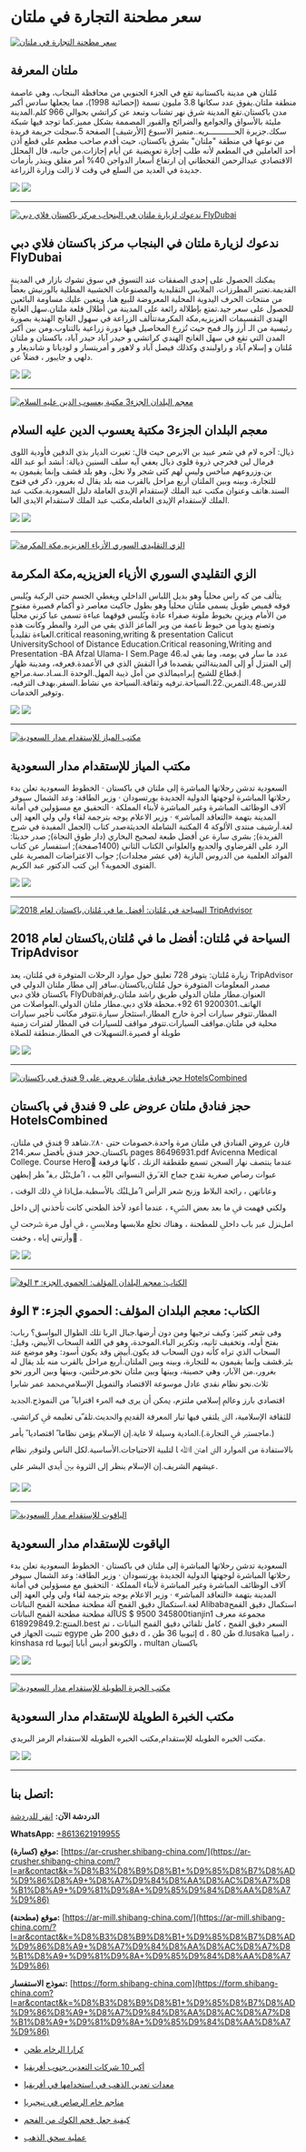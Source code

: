 # سعر مطحنة التجارة في ملتان

<a href="https://swt.shibang-china.com/?l=ar&img&k=%D8%B3%D8%B9%D8%B1+%D9%85%D8%B7%D8%AD%D9%86%D8%A9+%D8%A7%D9%84%D8%AA%D8%AC%D8%A7%D8%B1%D8%A9+%D9%81%D9%8A+%D9%85%D9%84%D8%AA%D8%A7%D9%86" target="_blank">![سعر مطحنة التجارة في ملتان](http://static.shibang-china.com/all-800x300/157.jpg)</a>

## ملتان المعرفة
مُلتان هي مدينة باكستانية تقع في الجزء الجنوبي من محافظة البنجاب، وهي عاصمة منطقة ملتان.يفوق عدد سكانها 3.8 مليون نسمة (إحصائية 1998)، مما يجعلها سادس أكبر مدن باكستان.تقع المدينة شرق نهر تشناب وتبعد عن كراتشي بحوالي 966 كلم.المدينة مليئة بالأسواق والجوامع والضرائح والقبور المصممة بشكل مميز.كما توجد فيها شبكة سكك.جزيرة الحـــــــــــريه..متميز الاسبوع [الأرشيف] الصفحة 5.سجلت جريمة فريدة من نوعها في منطقة &quot;ملتان&quot; بشرق باكستان، حيث أقدم صاحب مطعم على قطع أذن أحد العاملين في المطعم لأنه طلب إجازة تعويضية عن أيام إجازات.من جانبه، قال المحلل الاقتصادي عبدالرحمن القحطاني إن ارتفاع أسعار الدواجن 40% أمر مقلق وينذر بأزمات جديدة في العديد من السلع في وقت لا زالت وزارة الزراعة.


<a href="https://whatsapp.shibangsoft.com/WhatsApp.php" target="_blank" title="WhatsApp">![](http://static.shibang-china.com/icon/whatsapp.png)</a> <a href="https://swt.shibang-china.com/?l=ar&icon&k=%D8%B3%D8%B9%D8%B1+%D9%85%D8%B7%D8%AD%D9%86%D8%A9+%D8%A7%D9%84%D8%AA%D8%AC%D8%A7%D8%B1%D8%A9+%D9%81%D9%8A+%D9%85%D9%84%D8%AA%D8%A7%D9%86" target="_blank">![](http://static.shibang-china.com/icon/chat-ar.png)</a>

---

<a href="https://swt.shibang-china.com/?l=ar&img&k=%D8%B3%D8%B9%D8%B1+%D9%85%D8%B7%D8%AD%D9%86%D8%A9+%D8%A7%D9%84%D8%AA%D8%AC%D8%A7%D8%B1%D8%A9+%D9%81%D9%8A+%D9%85%D9%84%D8%AA%D8%A7%D9%86" target="_blank">![ندعوك لزيارة ملتان في البنجاب مركز باكستان فلاي دبي FlyDubai](http://static.shibang-china.com/all-800x300/1321.jpg)</a>

## ندعوك لزيارة ملتان في البنجاب مركز باكستان فلاي دبي FlyDubai
يمكنك الحصول على إحدى الصفقات عند التسوق في سوق تشوك بازار في المدينة القديمة.تعتبر المطرزات، الملابس التقليدية والمصنوعات الخشبية المطلية بالورنيش بعضاً من منتجات الحرف اليدوية المحلية المعروضة للبيع هنا، ويتعين عليك مساومة البائعين للحصول على سعر جيد.تمتع بإطلالة رائعة على المدينة من أطلال قلعة ملتان.سهل الغانج الهندي التقسيمات  العزيزيه,مكة المكرمةتتألف الزراعة في سهول الغانج الهندية بصورة رئيسية من الـ أرز والـ قمح حيث تُزرع المحاصيل فيها دورة زراعية بالتناوب.ومن بين أكبر المدن التي تقع في سهل الغانج الهندي كراتشي و حيدر آباد حيدر آباد، باكستان و ملتان مُلتان و إسلام آباد و راولبندي وكذلك فيصل آباد و لاهور و أمريتسار و لوديانا و شانديغار و دلهي و جايبور ، فضلاً عن.


<a href="https://whatsapp.shibangsoft.com/WhatsApp.php" target="_blank" title="WhatsApp">![](http://static.shibang-china.com/icon/whatsapp.png)</a> <a href="https://swt.shibang-china.com/?l=ar&icon&k=%D8%B3%D8%B9%D8%B1+%D9%85%D8%B7%D8%AD%D9%86%D8%A9+%D8%A7%D9%84%D8%AA%D8%AC%D8%A7%D8%B1%D8%A9+%D9%81%D9%8A+%D9%85%D9%84%D8%AA%D8%A7%D9%86" target="_blank">![](http://static.shibang-china.com/icon/chat-ar.png)</a>

---

<a href="https://swt.shibang-china.com/?l=ar&img&k=%D8%B3%D8%B9%D8%B1+%D9%85%D8%B7%D8%AD%D9%86%D8%A9+%D8%A7%D9%84%D8%AA%D8%AC%D8%A7%D8%B1%D8%A9+%D9%81%D9%8A+%D9%85%D9%84%D8%AA%D8%A7%D9%86" target="_blank">![معجم البلدان الجزء3 مكتبة يعسوب الدين عليه السلام](http://static.shibang-china.com/all-800x300/1261.jpg)</a>

## معجم البلدان الجزء3 مكتبة يعسوب الدين عليه السلام
ذيال: آخره لام في شعر عبيد بن الابرص حيث قال: تغيرت الديار بذي الدفين فأودية اللوى فرمال لين فخرجي ذروة فلوى ذيال يعفي آيه سلف السنين ذيالة: أنشد أبو عبد الله بن.وزروعهم مباخس وليس لهم كثى شجر ولا نخل، وهو بلد قشف وإنما يقيمون به للتجارة، وبينه وبين الملتان أربع مراحل بالقرب منه بلد يقال له بغرور، ذكر في فتوح السند.هاتف وعنوان مكتب عبد الملك لإستقدام الإيدى العاملة دليل السعودية.مكتب عبد الملك لإستقدام الإيدى العامله,مكتب عبد الملك لاستقدام الايدى العا.


<a href="https://whatsapp.shibangsoft.com/WhatsApp.php" target="_blank" title="WhatsApp">![](http://static.shibang-china.com/icon/whatsapp.png)</a> <a href="https://swt.shibang-china.com/?l=ar&icon&k=%D8%B3%D8%B9%D8%B1+%D9%85%D8%B7%D8%AD%D9%86%D8%A9+%D8%A7%D9%84%D8%AA%D8%AC%D8%A7%D8%B1%D8%A9+%D9%81%D9%8A+%D9%85%D9%84%D8%AA%D8%A7%D9%86" target="_blank">![](http://static.shibang-china.com/icon/chat-ar.png)</a>

---

<a href="https://swt.shibang-china.com/?l=ar&img&k=%D8%B3%D8%B9%D8%B1+%D9%85%D8%B7%D8%AD%D9%86%D8%A9+%D8%A7%D9%84%D8%AA%D8%AC%D8%A7%D8%B1%D8%A9+%D9%81%D9%8A+%D9%85%D9%84%D8%AA%D8%A7%D9%86" target="_blank">![الزي التقليدي السوري الأزياء  العزيزيه,مكة المكرمة](http://static.shibang-china.com/all-800x300/1003.jpg)</a>

## الزي التقليدي السوري الأزياء  العزيزيه,مكة المكرمة
يتألف من كه راس محلياً وهو بديل اللباس الداخلي ويغطي الجسم حتى الركبة ويُلبس فوقه قميص طويل يسمى ملتان محلياً وهو بطول جاكيت معاصر ذو أكمام قصيرة مفتوح من الأمام ويزين بخيوط ملونة صفراء عادة ويُلبس فوقهما عباءة تسمى عبا كزني محلياً وتصنع يدوياً من خيوط ناعمة من وبر الماعز الذي يقي من البرد والمطر وكانت هذه العباءة تقليدياً.critical reasoning,writing &amp; presentation Calicut UniversitySchool of Distance Education.Critical reasoning,Writing and Presentation ‐BA Afzal Ulama‐ I Sem.Page 46.ﻋﺪد ﻣﺎ ﺳﺎر ﻓﻲ ﻳﻮﻣﻪ، وﻣﺎ ﺑﻘﻲ ﻟﻪ إﻟﻰ اﻟﻤﻨﺰل أو إﻟﻰ اﻟﻤﺪﻳﻨﺔاﻟﺘﻲ ﻳﻘﺼﺪهﺎ ﻗﺮأ اﻟﻨﻘﺶ اﻟﺬي ﻓﻲ اﻷﻋﻤﺪة.ﻓﻌﺮﻓﻪ، وﻣﺪﻳﻨﺔ ﻇﻬﺎر إ.ﻗﻄﺎع ﻟﻠﺸﻴﺦ إﺑﺮاهﻴﻤﺎﻟﺬي ﻣﻦ أهﻞ ذﻳﺒﺔ اﻟﻤﻬﻞ.اﻟﻮﺣﺪة اﻟ.ﺴ.ﺎد.ﺳﺔ.ﻣﺮاﺟﻊ ﻟﻠﺪرس.48.اﻟﺘﻤﺮﻳﻦ.22.اﻟﺴﻴﺎﺣﺔ.ﺗﺮﻓﻴﻪ وﺛﻘﺎﻓﺔ.اﻟﺴﻴﺎﺣﺔ هﻲ ﻧﺸﺎط.اﻟﺴﻔﺮ.ﺑﻬﺪف اﻟﺘﺮﻓﻴﻪ، وﺗﻮﻓﻴﺮ اﻟﺨﺪﻣﺎت.


<a href="https://whatsapp.shibangsoft.com/WhatsApp.php" target="_blank" title="WhatsApp">![](http://static.shibang-china.com/icon/whatsapp.png)</a> <a href="https://swt.shibang-china.com/?l=ar&icon&k=%D8%B3%D8%B9%D8%B1+%D9%85%D8%B7%D8%AD%D9%86%D8%A9+%D8%A7%D9%84%D8%AA%D8%AC%D8%A7%D8%B1%D8%A9+%D9%81%D9%8A+%D9%85%D9%84%D8%AA%D8%A7%D9%86" target="_blank">![](http://static.shibang-china.com/icon/chat-ar.png)</a>

---

<a href="https://swt.shibang-china.com/?l=ar&img&k=%D8%B3%D8%B9%D8%B1+%D9%85%D8%B7%D8%AD%D9%86%D8%A9+%D8%A7%D9%84%D8%AA%D8%AC%D8%A7%D8%B1%D8%A9+%D9%81%D9%8A+%D9%85%D9%84%D8%AA%D8%A7%D9%86" target="_blank">![مكتب المياز للإستقدام مدار السعودية](http://static.shibang-china.com/all-800x300/383.jpg)</a>

## مكتب المياز للإستقدام مدار السعودية
السعودية تدشن رحلاتها المباشرة إلى ملتان في باكستان &middot; الخطوط السعودية تعلن بدء رحلاتها المباشرة لوجهتها الدولية الجديدة بورتسودان &middot; وزير الطاقة: وعد الشمال سيوفر آلاف الوظائف المباشرة وغير المباشرة لأبناء المملكة &middot; التحقيق مع مسؤولين في أمانة المدينة بتهمة «التعاقد المباشر» &middot; وزير الاعلام يوجه بترجمة لقاء ولي ولي العهد إلى لغة.أرشيف منتدى الألوكة 4 المكتبة الشاملة الحديثةصدر كتاب (الجمل المفيدة في شرح الفريدة); بشرى سارة عن أفضل طبعة لصحيح البخاري (دار طوق النجاة); صدر حديثا: الرد على القرضاوي والجديع والعلواني الكتاب الثاني (1400صفحة); استفسار عن كتاب الفوائد العلمية من الدروس البازية (في عشر مجلدات); جواب الاعتراضات المصرية على الفتوى الحموية؟ اين كتب الدكتور عبد الكريم.


<a href="https://whatsapp.shibangsoft.com/WhatsApp.php" target="_blank" title="WhatsApp">![](http://static.shibang-china.com/icon/whatsapp.png)</a> <a href="https://swt.shibang-china.com/?l=ar&icon&k=%D8%B3%D8%B9%D8%B1+%D9%85%D8%B7%D8%AD%D9%86%D8%A9+%D8%A7%D9%84%D8%AA%D8%AC%D8%A7%D8%B1%D8%A9+%D9%81%D9%8A+%D9%85%D9%84%D8%AA%D8%A7%D9%86" target="_blank">![](http://static.shibang-china.com/icon/chat-ar.png)</a>

---

<a href="https://swt.shibang-china.com/?l=ar&img&k=%D8%B3%D8%B9%D8%B1+%D9%85%D8%B7%D8%AD%D9%86%D8%A9+%D8%A7%D9%84%D8%AA%D8%AC%D8%A7%D8%B1%D8%A9+%D9%81%D9%8A+%D9%85%D9%84%D8%AA%D8%A7%D9%86" target="_blank">![السياحة في مُلتان: أفضل ما في مُلتان,باكستان لعام 2018 TripAdvisor](http://static.shibang-china.com/all-800x300/167.jpg)</a>

## السياحة في مُلتان: أفضل ما في مُلتان,باكستان لعام 2018 TripAdvisor
زيارة مُلتان: يتوفر 728 تعليق حول موارد الرحلات المتوفرة في مُلتان، يعد TripAdvisor مصدر المعلومات المتوفرة حول مُلتان,باكستان.سافر إلى مطار ملتان الدولي في باكستان فلاي دبي FlyDubaiالعنوان.مطار ملتان الدولي طريق راشد ملتان.رقم الهاتف.9200301 61 92+.محطة فلاي دبي.مطار ملتان الدولي.المواصلات من المطار.تتوفر سيارات أجرة خارج المطار.استئجار سيارة.تتوفر مكاتب تأجير سيارات محلية في ملتان.مواقف السيارات.تتوفر مواقف للسيارات في المطار لفترات زمنية طويلة أو قصيرة.التسهيلات في المطار.منطقة للصلاة


<a href="https://whatsapp.shibangsoft.com/WhatsApp.php" target="_blank" title="WhatsApp">![](http://static.shibang-china.com/icon/whatsapp.png)</a> <a href="https://swt.shibang-china.com/?l=ar&icon&k=%D8%B3%D8%B9%D8%B1+%D9%85%D8%B7%D8%AD%D9%86%D8%A9+%D8%A7%D9%84%D8%AA%D8%AC%D8%A7%D8%B1%D8%A9+%D9%81%D9%8A+%D9%85%D9%84%D8%AA%D8%A7%D9%86" target="_blank">![](http://static.shibang-china.com/icon/chat-ar.png)</a>

---

<a href="https://swt.shibang-china.com/?l=ar&img&k=%D8%B3%D8%B9%D8%B1+%D9%85%D8%B7%D8%AD%D9%86%D8%A9+%D8%A7%D9%84%D8%AA%D8%AC%D8%A7%D8%B1%D8%A9+%D9%81%D9%8A+%D9%85%D9%84%D8%AA%D8%A7%D9%86" target="_blank">![حجز فنادق ملتان عروض على 9 فندق في باكستان HotelsCombined](http://static.shibang-china.com/all-800x300/569.jpg)</a>

## حجز فنادق ملتان عروض على 9 فندق في باكستان HotelsCombined
قارن عروض الفنادق في ملتان مرة واحدة.خصومات حتى ٨٠٪.شاهد 9 فندق في ملتان، باكستان.حجز فندق بأفضل سعر.214 pages 86496931.pdf Avicenna Medical College. Course Heroُ ﻋﻨﺪﻣﺎ ﻳﻨﺘﺼﻒ ﻧﻬﺎر اﻟﺴﺠﻦ ﺗﺴﻤﻊ ﻃﻘﻄﻘﺔ اﻟﺰﻧﻚ ، ﻛﺄﻧﻬﺎ ﻓﺮﻗﻌﺔ ﻋﺒﻮات رﺻﺎص ﺻﻐرية ﺗﻘﺪح ﺟﻤﺎح اﻟﻌَ َﺮق اﻟﻨﺴﻮاﻧﻲ اﻟﺘﱠﻌِ ﺐ ، ا ُملﺘَﺒﱠﻞ ﺑ ِﻔ ْ ﻄﺮ إﺑﻄﻬﻦ وﻋﺎﻧﺎﺗﻬﻦ ، راﺋﺤﺔ اﻟﺒﻼط وزﻧﺦ ﺷﻌﺮ اﻟﺮأس ا ُملﻠﺒﱠﻚ ﺑﺎﻷﺳﻄﺒﺔ‪‬.ملﺎذا ﰲ ذﻟﻚ اﻟﻮﻗﺖ ، وﻟﻜﻨﻲ ﻓﻬﻤﺖ ﰲ ﻣﺎ ﺑﻌﺪ ﺑﻌﺾ اﻟﴚء ، ﻋﻨﺪﻣﺎ أﻋﻮد ﻷﺧﺬ اﻟﻄﺤني ﻛﺎﻧﺖ ﺗﺄﺧﺬﻧﻲ إﱃ داﺧﻞ املﻨﺰل ﻋﱪ ﺑﺎب داﺧﲇ ﻟﻠﻤﻄﺤﻨﺔ ، وﻫﻨﺎك ﺗﺨﻠﻊ ﻣﻼﺑﺴﻬﺎ وﻣﻼﺑﴘ ، ﰲ أول ﻣﺮة ﴍﺣﺖ ﱄ وأرﺗﻨﻲ إﻳﺎه ، وﺧﻔﺖ ً.


<a href="https://whatsapp.shibangsoft.com/WhatsApp.php" target="_blank" title="WhatsApp">![](http://static.shibang-china.com/icon/whatsapp.png)</a> <a href="https://swt.shibang-china.com/?l=ar&icon&k=%D8%B3%D8%B9%D8%B1+%D9%85%D8%B7%D8%AD%D9%86%D8%A9+%D8%A7%D9%84%D8%AA%D8%AC%D8%A7%D8%B1%D8%A9+%D9%81%D9%8A+%D9%85%D9%84%D8%AA%D8%A7%D9%86" target="_blank">![](http://static.shibang-china.com/icon/chat-ar.png)</a>

---

<a href="https://swt.shibang-china.com/?l=ar&img&k=%D8%B3%D8%B9%D8%B1+%D9%85%D8%B7%D8%AD%D9%86%D8%A9+%D8%A7%D9%84%D8%AA%D8%AC%D8%A7%D8%B1%D8%A9+%D9%81%D9%8A+%D9%85%D9%84%D8%AA%D8%A7%D9%86" target="_blank">![ﺍﻟﻜﺘﺎﺏ: ﻣﻌﺠﻢ ﺍﻟﺒﻠﺪﺍﻥ ﺍﻟﻤﺆﻟﻒ: ﺍﻟﺤﻤﻮﻱ ﺍﻟﺠﺰﺀ: ٣ ﺍﻟﻮﻓ](http://static.shibang-china.com/all-800x300/1099.jpg)</a>

## ﺍﻟﻜﺘﺎﺏ: ﻣﻌﺠﻢ ﺍﻟﺒﻠﺪﺍﻥ ﺍﻟﻤﺆﻟﻒ: ﺍﻟﺤﻤﻮﻱ ﺍﻟﺠﺰﺀ: ٣ ﺍﻟﻮﻓ
ﻭﻓﻰ ﺷﻌﺮ ﻛﺜﻴﺮ: ﻭﻛﻴﻒ ﺗﺮﺟﻴﻬﺎ ﻭﻣﻦ ﺩﻭﻥ ﺃﺭﺿﻬﺎ.ﺟﺒﺎﻝ ﺍﻟﺮﺑﺎ ﺗﻠﻚ ﺍﻟﻄﻮﺍﻝ ﺍﻟﺒﻮﺍﺳﻖ؟ ﺭﺑﺎﺏ: ﺑﻔﺘﺢ ﺃﻭﻟﻪ، ﻭﺗﺨﻔﻴﻒ ﺛﺎﻧﻴﻪ، ﻭﺗﻜﺮﻳﺮ ﺍﻟﺒﺎﺀ.ﺍﻟﻤﻮﺣﺪﺓ، ﻭﻫﻮ ﻓﻲ ﺍﻟﻠﻐﺔ ﺍﻟﺴﺤﺎﺏ ﺍﻷﺑﻴﺾ، ﻭﻗﻴﻞ: ﺍﻟﺴﺤﺎﺏ ﺍﻟﺬﻱ ﺗﺮﺍﻩ ﻛﺄﻧﻪ ﺩﻭﻥ ﺍﻟﺴﺤﺎﺏ ﻗﺪ ﻳﻜﻮﻥ.ﺃﺑﻴﺾ ﻭﻗﺪ ﻳﻜﻮﻥ ﺃﺳﻮﺩ: ﻭﻫﻮ ﻣﻮﺿﻊ ﻋﻨﺪ ﺑﺌﺮ.ﻗﺸﻒ ﻭﺇﻧﻤﺎ ﻳﻘﻴﻤﻮﻥ ﺑﻪ ﻟﻠﺘﺠﺎﺭﺓ، ﻭﺑﻴﻨﻪ ﻭﺑﻴﻦ ﺍﻟﻤﻠﺘﺎﻥ.ﺃﺭﺑﻊ ﻣﺮﺍﺣﻞ ﺑﺎﻟﻘﺮﺏ ﻣﻨﻪ ﺑﻠﺪ ﻳﻘﺎﻝ ﻟﻪ ﺑﻐﺮﻭﺭ،.ﻣﻦ ﺍﻵﺑﺎﺭ، ﻭﻫﻲ ﺣﺼﻴﻨﺔ، ﻭﺑﻴﻨﻬﺎ ﻭﺑﻴﻦ ﻣﻠﺘﺎﻥ ﻧﺤﻮ.ﻣﺮﺣﻠﺘﻴﻦ، ﻭﺑﻴﻨﻬﺎ ﻭﺑﻴﻦ ﺍﻟﺮﻭﺭ ﻧﺤﻮ ﺛﻼﺙ.نحو نظام نقدي عادل موسوعة الاقتصاد والتمويل الإسلاميﳏﻤﺪ ﻋﻤﺮ ﺷﺎﺑﺮﺍ ﺍﻗﺘﺼﺎﺩﻱ ﺑﺎﺭﺯ ﻭﻋﺎﱂ ﺇﺳﻼﻣﻲ ﻣﻠﺘﺰﻡ، ﳝﻜﻦ ﺃﻥ ﻳﺮﻯ ﻓﻴﻪ ﺍﳌﺮﺀ ﺍﻗﺘﺮﺍﺑﺎﹰ ﻣﻦ ﺍﻟﻨﻤﻮﺫﺝ.ﺍﳉﺪﻳﺪ ﻟﻠﺜﻘﺎﻓﺔ ﺍﻹﺳﻼﻣﻴﺔ، ﺍﻟﱵ ﻳﻠﺘﻘﻲ ﻓﻴﻬﺎ ﺗﻴﺎﺭ ﺍﳌﻌﺮﻓﺔ ﺍﻟﻘﺪﱘ ﻭﺍﳊﺪﻳﺚ.ﺗﻠﻘﹼﻰ ﺗﻌﻠﻴﻤﻪ ﰲ ﻛﺮﺍﺗﺸﻲ.(.ﻣﺎﺟﺴﺘﲑ ﰲ ﺍﻟﺘﺠﺎﺭﺓ.).ﺍﳌﺎﺩﻳﺔ ﻭﺳﻴﻠﺔ ﻻ ﻏﺎﻳﺔ.ﺇﻥ ﺍﻹﺳﻼﻡ ﻳﺆﻣﻦ ﻧﻈﺎﻣﺎﹰ ﺍﻗﺘﺼﺎﺩﻳﺎﹰ ﻳﺄﻣﺮ ﺑﺎﻻﺳﺘﻔﺎﺩﺓ ﻣﻦ ﺍﳌﻮﺍﺭﺩ ﺍﻟﱵ ﺍﻣﱳ ﺍﷲ ﺎ ﻟﺘﻠﺒﻴﺔ ﺍﻻﺣﺘﻴﺎﺟﺎﺕ.ﺍﻷﺳﺎﺳﻴﺔ.ﻟﻜﻞ ﺍﻟﻨﺎﺱ ﻭﻟﺘﻮﻓﲑ ﻧﻈﺎﻡ ﻋﻴﺸﻬﻢ ﺍﻟﺸﺮﻳﻒ.ﺇﻥ ﺍﻹﺳﻼﻡ ﻳﻨﻈﺮ ﺇﱃ ﺍﻟﺜﺮﻭﺓ ﺑﲔ ﺃﻳﺪﻱ ﺍﻟﺒﺸﺮ ﻋﻠﻰ.


<a href="https://whatsapp.shibangsoft.com/WhatsApp.php" target="_blank" title="WhatsApp">![](http://static.shibang-china.com/icon/whatsapp.png)</a> <a href="https://swt.shibang-china.com/?l=ar&icon&k=%D8%B3%D8%B9%D8%B1+%D9%85%D8%B7%D8%AD%D9%86%D8%A9+%D8%A7%D9%84%D8%AA%D8%AC%D8%A7%D8%B1%D8%A9+%D9%81%D9%8A+%D9%85%D9%84%D8%AA%D8%A7%D9%86" target="_blank">![](http://static.shibang-china.com/icon/chat-ar.png)</a>

---

<a href="https://swt.shibang-china.com/?l=ar&img&k=%D8%B3%D8%B9%D8%B1+%D9%85%D8%B7%D8%AD%D9%86%D8%A9+%D8%A7%D9%84%D8%AA%D8%AC%D8%A7%D8%B1%D8%A9+%D9%81%D9%8A+%D9%85%D9%84%D8%AA%D8%A7%D9%86" target="_blank">![الياقوت للإستقدام مدار السعودية](http://static.shibang-china.com/all-800x300/714.jpg)</a>

## الياقوت للإستقدام مدار السعودية
السعودية تدشن رحلاتها المباشرة إلى ملتان في باكستان &middot; الخطوط السعودية تعلن بدء رحلاتها المباشرة لوجهتها الدولية الجديدة بورتسودان &middot; وزير الطاقة: وعد الشمال سيوفر آلاف الوظائف المباشرة وغير المباشرة لأبناء المملكة &middot; التحقيق مع مسؤولين في أمانة المدينة بتهمة «التعاقد المباشر» &middot; وزير الاعلام يوجه بترجمة لقاء ولي ولي العهد إلى لغة.استكمال دقيق القمح آلة مطحنة مطحنة القمح النباتات Alibabaاستكمال دقيق القمح آلة مطحنة مطحنة القمح النباتاتUS $ 9500 345800tianjin1 مجموعة معرف المنتج:618929849.2.best السعر دقيق القمح ، كامل تلقائي دقيق القمح النباتات ، تم تثبيت الجهاز في egype دقيق 200 طن d ، إثيوبيا 36 طن d ، 80 طن d.lusaka زامبيا ، kinshasa rd والكونغو أديس أبابا إثيوبيا ، multan باكستان


<a href="https://whatsapp.shibangsoft.com/WhatsApp.php" target="_blank" title="WhatsApp">![](http://static.shibang-china.com/icon/whatsapp.png)</a> <a href="https://swt.shibang-china.com/?l=ar&icon&k=%D8%B3%D8%B9%D8%B1+%D9%85%D8%B7%D8%AD%D9%86%D8%A9+%D8%A7%D9%84%D8%AA%D8%AC%D8%A7%D8%B1%D8%A9+%D9%81%D9%8A+%D9%85%D9%84%D8%AA%D8%A7%D9%86" target="_blank">![](http://static.shibang-china.com/icon/chat-ar.png)</a>

---

<a href="https://swt.shibang-china.com/?l=ar&img&k=%D8%B3%D8%B9%D8%B1+%D9%85%D8%B7%D8%AD%D9%86%D8%A9+%D8%A7%D9%84%D8%AA%D8%AC%D8%A7%D8%B1%D8%A9+%D9%81%D9%8A+%D9%85%D9%84%D8%AA%D8%A7%D9%86" target="_blank">![مكتب الخبرة الطويلة للإستقدام مدار السعودية](http://static.shibang-china.com/all-800x300/1359.jpg)</a>

## مكتب الخبرة الطويلة للإستقدام مدار السعودية
مكتب الخبره الطويله للإستقدام,مكتب الخبره الطويله للاستقدام الرمز البريدي.

<a href="https://whatsapp.shibangsoft.com/WhatsApp.php" target="_blank" title="WhatsApp">![](http://static.shibang-china.com/icon/whatsapp.png)</a> <a href="https://swt.shibang-china.com/?l=ar&icon&k=%D8%B3%D8%B9%D8%B1+%D9%85%D8%B7%D8%AD%D9%86%D8%A9+%D8%A7%D9%84%D8%AA%D8%AC%D8%A7%D8%B1%D8%A9+%D9%81%D9%8A+%D9%85%D9%84%D8%AA%D8%A7%D9%86" target="_blank">![](http://static.shibang-china.com/icon/chat-ar.png)</a>

---
## اتصل بنا:

**الدردشة الآن:** [انقر للدردشة](https://swt.shibang-china.com?l=ar&contact&k=%D8%B3%D8%B9%D8%B1+%D9%85%D8%B7%D8%AD%D9%86%D8%A9+%D8%A7%D9%84%D8%AA%D8%AC%D8%A7%D8%B1%D8%A9+%D9%81%D9%8A+%D9%85%D9%84%D8%AA%D8%A7%D9%86)

**WhatsApp:**  [+8613621919955](https://whatsapp.shibangsoft.com/WhatsApp.php)

**موقع (كسارة):** [https://ar-crusher.shibang-china.com/](https://ar-crusher.shibang-china.com/?l=ar&contact&k=%D8%B3%D8%B9%D8%B1+%D9%85%D8%B7%D8%AD%D9%86%D8%A9+%D8%A7%D9%84%D8%AA%D8%AC%D8%A7%D8%B1%D8%A9+%D9%81%D9%8A+%D9%85%D9%84%D8%AA%D8%A7%D9%86)

**موقع (مطحنة):** [https://ar-mill.shibang-china.com/](https://ar-mill.shibang-china.com/?l=ar&contact&k=%D8%B3%D8%B9%D8%B1+%D9%85%D8%B7%D8%AD%D9%86%D8%A9+%D8%A7%D9%84%D8%AA%D8%AC%D8%A7%D8%B1%D8%A9+%D9%81%D9%8A+%D9%85%D9%84%D8%AA%D8%A7%D9%86)

**نموذج الاستفسار:** [https://form.shibang-china.com](https://form.shibang-china.com?l=ar&contact&k=%D8%B3%D8%B9%D8%B1+%D9%85%D8%B7%D8%AD%D9%86%D8%A9+%D8%A7%D9%84%D8%AA%D8%AC%D8%A7%D8%B1%D8%A9+%D9%81%D9%8A+%D9%85%D9%84%D8%AA%D8%A7%D9%86)

* [كرارا الرخام طحن](../30/%D9%83%D8%B1%D8%A7%D8%B1%D8%A7%20%D8%A7%D9%84%D8%B1%D8%AE%D8%A7%D9%85%20%D8%B7%D8%AD%D9%86.md)

* [أكبر 10 شركات التعدين جنوب أفريقيا](../29/%D8%A3%D9%83%D8%A8%D8%B1%2010%20%D8%B4%D8%B1%D9%83%D8%A7%D8%AA%20%D8%A7%D9%84%D8%AA%D8%B9%D8%AF%D9%8A%D9%86%20%D8%AC%D9%86%D9%88%D8%A8%20%D8%A3%D9%81%D8%B1%D9%8A%D9%82%D9%8A%D8%A7.md)

* [معدات تعدين الذهب في استخدامها في أفريقيا](../28/%D9%85%D8%B9%D8%AF%D8%A7%D8%AA%20%D8%AA%D8%B9%D8%AF%D9%8A%D9%86%20%D8%A7%D9%84%D8%B0%D9%87%D8%A8%20%D9%81%D9%8A%20%D8%A7%D8%B3%D8%AA%D8%AE%D8%AF%D8%A7%D9%85%D9%87%D8%A7%20%D9%81%D9%8A%20%D8%A3%D9%81%D8%B1%D9%8A%D9%82%D9%8A%D8%A7.md)

* [مناجم خام الرصاص في نيجيريا](../28/%D9%85%D9%86%D8%A7%D8%AC%D9%85%20%D8%AE%D8%A7%D9%85%20%D8%A7%D9%84%D8%B1%D8%B5%D8%A7%D8%B5%20%D9%81%D9%8A%20%D9%86%D9%8A%D8%AC%D9%8A%D8%B1%D9%8A%D8%A7.md)

* [كيفية جعل فحم الكوك من الفحم](../28/%D9%83%D9%8A%D9%81%D9%8A%D8%A9%20%D8%AC%D8%B9%D9%84%20%D9%81%D8%AD%D9%85%20%D8%A7%D9%84%D9%83%D9%88%D9%83%20%D9%85%D9%86%20%D8%A7%D9%84%D9%81%D8%AD%D9%85.md)

* [عملية سحق الذهب](../27/%D8%B9%D9%85%D9%84%D9%8A%D8%A9%20%D8%B3%D8%AD%D9%82%20%D8%A7%D9%84%D8%B0%D9%87%D8%A8.md)